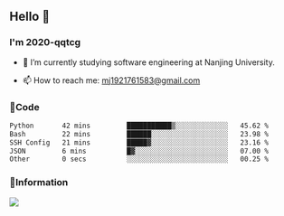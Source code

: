 ## Hello 👋


### I'm 2020-qqtcg

- 🔭 I’m currently studying software engineering at Nanjing University. 
<!-- - 🌱 I’m currently learning MLsys and -->
<!-- - 👯 I’m looking to collaborate on ... -->
<!-- - 🤔 I’m looking for help with ... -->
<!-- - 💬 Ask me about ... -->
- 📫 How to reach me: mj1921761583@gmail.com
<!-- - 😄 Pronouns: ... -->
<!-- - ⚡ Fun fact: ... -->

### 🌱Code
<!--START_SECTION:waka-->

```txt
Python       42 mins         ███████████▒░░░░░░░░░░░░░   45.62 %
Bash         22 mins         ██████░░░░░░░░░░░░░░░░░░░   23.98 %
SSH Config   21 mins         █████▓░░░░░░░░░░░░░░░░░░░   23.16 %
JSON         6 mins          █▓░░░░░░░░░░░░░░░░░░░░░░░   07.00 %
Other        0 secs          ░░░░░░░░░░░░░░░░░░░░░░░░░   00.25 %
```

<!--END_SECTION:waka-->

### 💬Information
![](https://github-readme-stats.vercel.app/api?username=2020-qqtcg&theme=buefy&hide_border=false)


<!-- <div align="center"> <img src="https://github-readme-activity-graph.vercel.app/graph?username=2020-qqtcg&theme=minimal" /> </div> -->


